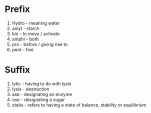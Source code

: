 # Prefix
1. Hydro - meaning water
1. amyl - starch
1. kin - to move / activate
1. amphi - both
1. pro - before / giving rise to
1. pent - five

# Suffix
1. lytic - having to do with lysis
1. lysis - destruction
1. ase - designating an enzyme
1. ose - designating a sugar
1. statis - refers to having a state of balance, stability or equilibrium
